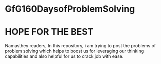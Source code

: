 # GfG160DaysofProblemSolving
# HOPE FOR THE BEST

Namasthey readers,
In this repository, i am trying to post the problems of problem solving which helps to boost us for leveraging our thinking capabilities and also helpful for us to crack job with ease.

